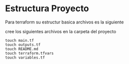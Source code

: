 # Estructura Proyecto
Para terraform su estructur basica archivos es la siguiente

cree los siguientes archivos en la carpeta del proyecto

```
touch main.tf
touch outputs.tf
touch README.md
touch terraform.tfvars
touch variables.tf
```
